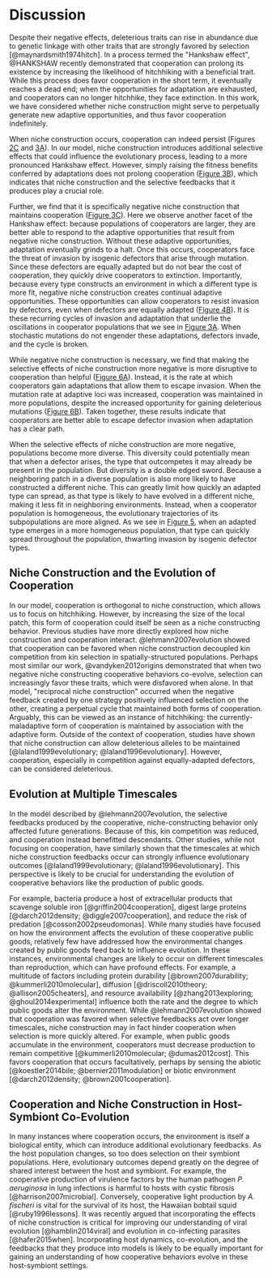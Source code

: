 
# Discussion

Despite their negative effects, deleterious traits can rise in abundance due to genetic linkage with other traits that are strongly favored by selection [@maynardsmith1974hitch].
In a process termed the "Hankshaw effect", @HANKSHAW recently demonstrated that cooperation can prolong its existence by increasing the likelihood of hitchhiking with a beneficial trait.
While this process does favor cooperation in the short term, it eventually reaches a dead end; when the opportunities for adaptation are exhausted, and cooperators can no longer hitchhike, they face extinction.
In this work, we have considered whether niche construction might serve to perpetually generate new adaptive opportunities, and thus favor cooperation indefinitely.

When niche construction occurs, cooperation can indeed persist (Figures [2C](#fig2) and [3A](#fig3)).
In our model, niche construction introduces additional selective effects that could influence the evolutionary process, leading to a more pronounced Hankshaw effect.
However, simply raising the fitness benefits conferred by adaptations does not prolong cooperation ([Figure 3B](#fig3)), which indicates that niche construction and the selective feedbacks that it produces play a crucial role.

Further, we find that it is specifically negative niche construction that maintains cooperation ([Figure 3C](#fig3)).
Here we observe another facet of the Hankshaw effect: because populations of cooperators are larger, they are better able to respond to the adaptive opportunities that result from negative niche construction.
Without these adaptive opportunities, adaptation eventually grinds to a halt.
Once this occurs, cooperators face the threat of invasion by isogenic defectors that arise through mutation.
Since these defectors are equally adapted but do not bear the cost of cooperation, they quickly drive cooperators to extinction.
Importantly, because every type constructs an environment in which a different type is more fit, negative niche construction creates continual adaptive opportunities.
These opportunities can allow cooperators to resist invasion by defectors, even when defectors are equally adapted ([Figure 4B](#fig4)).
It is these recurring cycles of invasion and adaptation that underlie the oscillations in cooperator populations that we see in [Figure 3A](#fig3).
When stochastic mutations do not engender these adaptations, defectors invade, and the cycle is broken.

While negative niche construction is necessary, we find that making the selective effects of niche construction more negative is more disruptive to cooperation than helpful ([Figure 6A](#fig6)).
Instead, it is the rate at which cooperators gain adaptations that allow them to escape invasion.
When the mutation rate at adaptive loci was increased, cooperation was maintained in more populations, despite the increased opportunity for gaining deleterious mutations ([Figure 6B](#fig6)).
Taken together, these results indicate that cooperators are better able to escape defector invasion when adaptation has a clear path.

When the selective effects of niche construction are more negative, populations become more diverse.
This diversity could potentially mean that when a defector arises, the type that outcompetes it may already be present in the population.
But diversity is a double edged sword.
Because a neighboring patch in a diverse population is also more likely to have constructed a different niche.
This can greatly limit how quickly an adapted type can spread, as that type is likely to have evolved in a different niche, making it less fit in neighboring environments.
Instead, when a cooperator population is homogeneous, the evolutionary trajectories of its subpopulations are more aligned.
As we see in [Figure 5](#fig5), when an adapted type emerges in a more homogeneous population, that type can quickly spread throughout the population, thwarting invasion by isogenic defector types.


## Niche Construction and the Evolution of Cooperation

In our model, cooperation is orthogonal to niche construction, which allows us to focus on hitchhiking.
However, by increasing the size of the local patch, this form of cooperation could itself be seen as a niche constructing behavior.
Previous studies have more directly explored how niche construction and cooperation interact.
@lehmann2007evolution showed that cooperation can be favored when niche construction decoupled kin competition from kin selection in spatially-structured populations.
Perhaps most similar our work, @vandyken2012origins demonstrated that when two negative niche constructing cooperative behaviors co-evolve, selection can increasingly favor these traits, which were disfavored when alone. 
In that model, "reciprocal niche construction" occurred when the negative feedback created by one strategy positively influenced selection on the other, creating a perpetual cycle that maintained both forms of cooperation.
Arguably, this can be viewed as an instance of hitchhiking: the currently-maladaptive form of cooperation is maintained by association with the adaptive form.
Outside of the context of cooperation, studies have shown that niche construction can allow deleterious alleles to be maintained [@laland1999evolutionary; @laland1996evolutionary].
However, cooperation, especially in competition against equally-adapted defectors, can be considered deleterious.


## Evolution at Multiple Timescales

In the model described by @lehmann2007evolution, the selective feedbacks produced by the cooperative, niche-constructing behavior only affected future generations.
Because of this, kin competition was reduced, and cooperation instead benefitted descendants.
Other studies, while not focusing on cooperation, have similarly shown that the timescales at which niche construction feedbacks occur can strongly influence evolutionary outcomes [@laland1999evolutionary; @laland1996evolutionary].
This perspective is likely to be crucial for understanding the evolution of cooperative behaviors like the production of public goods.

For example, bacteria produce a host of extracellular products that scavenge soluble iron [@griffin2004cooperation], digest large proteins [@darch2012density; @diggle2007cooperation], and reduce the risk of predation [@cosson2002pseudomonas].
While many studies have focused on how the environment affects the evolution of these cooperative public goods, relatively few have addressed how the environmental changes created by public goods feed back to influence evolution.
In these instances, environmental changes are likely to occur on different timescales than reproduction, which can have profound effects.
For example, a multitude of factors including protein durability [@brown2007durability; @kummerli2010molecular], diffusion [@driscoll2010theory; @allison2005cheaters], and resource availability [@zhang2013exploring; @ghoul2014experimental] influence both the rate and the degree to which public goods alter the environment.
While @lehmann2007evolution showed that cooperation was favored when selective feedbacks act over longer timescales, niche construction may in fact hinder cooperation when selection is more quickly altered.
For example, when public goods accumulate in the environment, cooperators must decrease production to remain competitive [@kummerli2010molecular; @dumas2012cost].
This favors cooperation that occurs facultatively, perhaps by sensing the abiotic [@koestler2014bile; @bernier2011modulation] or biotic environment [@darch2012density; @brown2001cooperation].


## Cooperation and Niche Construction in Host-Symbiont Co-Evolution

In many instances where cooperation occurs, the environment is itself a biological entity, which can introduce additional evolutionary feedbacks.
As the host population changes, so too does selection on their symbiont populations.
Here, evolutionary outcomes depend greatly on the degree of shared interest between the host and symbiont.
For example, the cooperative production of virulence factors by the human pathogen *P. aeruginosa* in lung infections is harmful to hosts with cystic fibrosis [@harrison2007microbial].
Conversely, cooperative light production by *A. fischeri* is vital for the survival of its host, the Hawaiian bobtail squid [@ruby1996lessons].
It was recently argued that incorporating the effects of niche construction is critical for improving our understanding of viral evolution [@hamblin2014viral] and evolution in co-infecting parasites [@hafer2015when].
Incorporating host dynamics, co-evolution, and the feedbacks that they produce into models is likely to be equally important for gaining an understanding of how cooperative behaviors evolve in these host-symbiont settings.

